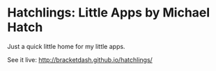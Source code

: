 # Hatchlings: Little Apps by Michael Hatch

Just a quick little home for my little apps.

See it live: http://bracketdash.github.io/hatchlings/
